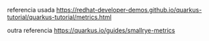 referencia usada
https://redhat-developer-demos.github.io/quarkus-tutorial/quarkus-tutorial/metrics.html

outra referencia
https://quarkus.io/guides/smallrye-metrics